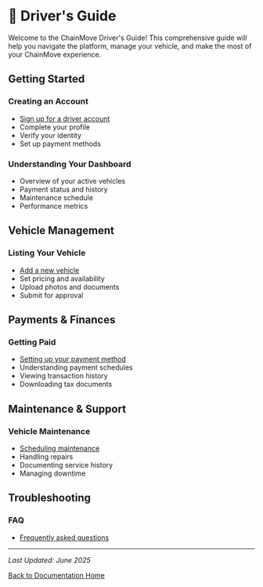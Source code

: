 # 🚗 Driver's Guide

Welcome to the ChainMove Driver's Guide! This comprehensive guide will help you navigate the platform, manage your vehicle, and make the most of your ChainMove experience.

## Getting Started

### Creating an Account
- [Sign up for a driver account](./creating-account.md)
- Complete your profile
- Verify your identity
- Set up payment methods

### Understanding Your Dashboard
- Overview of your active vehicles
- Payment status and history
- Maintenance schedule
- Performance metrics

## Vehicle Management

### Listing Your Vehicle
- [Add a new vehicle](./listing-vehicle.md)
- Set pricing and availability
- Upload photos and documents
- Submit for approval

## Payments & Finances

### Getting Paid
- [Setting up your payment method](./managing-payments.md)
- Understanding payment schedules
- Viewing transaction history
- Downloading tax documents

## Maintenance & Support

### Vehicle Maintenance
- [Scheduling maintenance](./vehicle-maintenance.md)
- Handling repairs
- Documenting service history
- Managing downtime

## Troubleshooting

### FAQ
- [Frequently asked questions](../../resources/faq.md)

---

*Last Updated: June 2025*

[Back to Documentation Home](../../)
